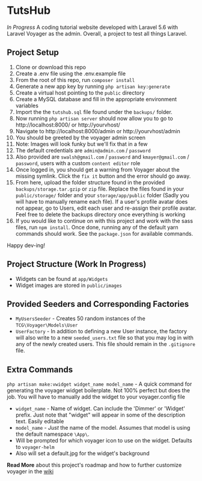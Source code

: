 # TutsHub 
_In Progress_
A coding tutorial website developed with Laravel 5.6 with Laravel Voyager as the admin.
Overall, a project to test all things Laravel.

## Project Setup
1. Clone or download this repo
2. Create a .env file using the .env.example file
3. From the root of this repo, run `composer install`
4. Generate a new app key by running `php artisan key:generate`
5. Create a virtual host pointing to the `public` directory
6. Create a MySQL database and fill in the appropriate environment variables
7. Import the the `tutshub.sql` file found under the `backups/` folder.
8. Now running `php artisan server` should now allow you to go to http://localhost:8000/ or http://yourvhost/
9. Navigate to http://localhost:8000/admin or http://yourvhost/admin
10. You should be greeted by the voyager admin screen
11. Note: Images will look funky but we'll fix that in a few
12. The default credentials are `admin@admin.com` / `password`
13. Also provided are `swalsh@gmail.com` / `password` and `kmayer@gmail.com` / `password`, users with a custom `content editor` role
14. Once logged in, you should get a warning from Voyager about the missing symlink. Click the `fix it` button and the error should go away.
15. From here, upload the folder structure found in the provided `backups/storage.tar.gzip` or `zip` file. Replace the files found in your `public/storage/` folder and your `storage/app/public` folder (Sadly you will have to manually rename each file). If a user's profile avatar does not appear, go to Users, edit each user and re-assign their profile avatar. Feel free to delete the backups directory once everything is working
13. If you would like to continue on with this project and work with the sass files, run `npm install`. Once done, running any of the default yarn commands should work. See the `package.json` for available commands.

Happy dev-ing!

## Project Structure (Work In Progress)
* Widgets can be found at `app/Widgets`
* Widget images are stored in `public/images`

## Provided Seeders and Corresponding Factories
* `MyUsersSeeder` - Creates 50 random instances of the `TCG\Voyager\Models\User`
* `UserFactory` - In addition to defining a new User instance, the factory will also write to a new `seeded_users.txt` file so that you may log in with any of the newly created users. This file should remain in the `.gitignore` file.

## Extra Commands

`php artisan make:vwidget widget_name model_name` - A quick command for generating the voyager widget boilerplate. Not 100% perfect but does the job. You will have to manually add the widget to your voyager.config file

* `widget_name` - Name of widget. Can include the 'Dimmer' or 'Widget' prefix. Just note that "widget" will appear in some of the description text. Easily editable
* `model_name` - _Just_ the name of the model. Assumes that model is using the default namespace `\App\`.
* Will be prompted for which voyager icon to use on the widget. Defaults to `voyager-helm`
* Also will set a default.jpg for the widget's background

__Read More__ about this project's roadmap and how to further customize voyager in the [wiki](https://github.com/AnaliaMok/TutsHub.wiki.git)
